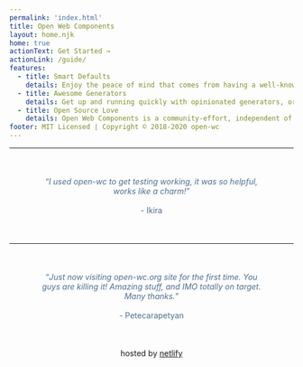 ```yaml
---
permalink: 'index.html'
title: Open Web Components
layout: home.njk
home: true
actionText: Get Started →
actionLink: /guide/
features:
  - title: Smart Defaults
    details: Enjoy the peace of mind that comes from having a well-known default solution for almost everything. From linting to testing to demos to publishing - have the full experience.
  - title: Awesome Generators
    details: Get up and running quickly with opinionated generators, or add recommended tools to existing projects. Our comprehensive fleet of generators have got you covered.
  - title: Open Source Love
    details: Open Web Components is a community-effort, independent of any framework or company. We use mostly open-source tools and services.
footer: MIT Licensed | Copyright © 2018-2020 open-wc
---
```


<hr>
<p align="center" style="margin: 50px; color: #4e6e8e;">
  <q><i>I used open-wc to get testing working, it was so helpful, works like a charm!</i></q>
  <br><br> - Ikira
</p>
<hr>
<p align="center" style="margin: 50px; color: #4e6e8e;">
  <q><i>Just now visiting open-wc.org site for the first time. You guys are killing it! Amazing stuff, and IMO totally on target. Many thanks.</i></q>
  <br><br> - Petecarapetyan
</p>
<p align="center">
  hosted by <a href="http://netlify.com/" rel="noopener" target="_blank">netlify</a>
</p>
